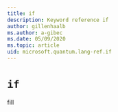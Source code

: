 ```yaml
---
title: if
description: Keyword reference if
author: gillenhaalb
ms.author: a-gibec
ms.date: 05/09/2020
ms.topic: article
uid: microsoft.quantum.lang-ref.if
---
```


# `if`

fill